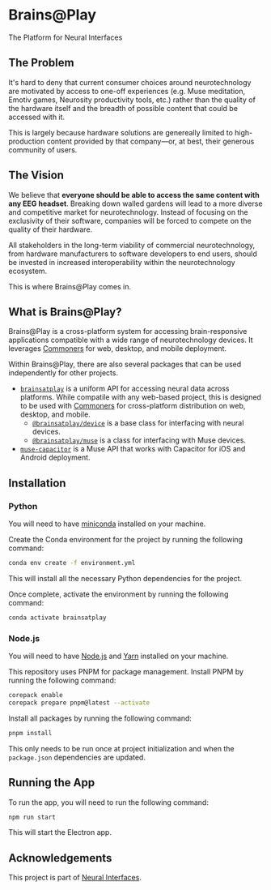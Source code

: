 # Brains@Play
The Platform for Neural Interfaces

## The Problem
It's hard to deny that current consumer choices around neurotechnology are motivated by access to one-off experiences (e.g. Muse meditation, Emotiv games, Neurosity productivity tools, etc.) rather than the quality of the hardware itself and the breadth of possible content that could be accessed with it. 

This is largely because hardware solutions are genereally limited to high-production content provided by that company—or, at best, their generous community of users.

## The Vision
We believe that **everyone should be able to access the same content with any EEG headset**. Breaking down walled gardens will lead to a more diverse and competitive market for neurotechnology. Instead of focusing on the exclusivity of their software, companies will be forced to compete on the quality of their hardware.

All stakeholders in the long-term viability of commercial neurotechnology, from hardware manufacturers to software developers to end users, should be invested in increased interoperability within the neurotechnology ecosystem.

This is where Brains@Play comes in.

## What is Brains@Play?
Brains@Play is a cross-platform system for accessing brain-responsive applications compatible with a wide range of neurotechnology devices. It leverages [Commoners](https://commoners.dev) for web, desktop, and mobile deployment.

Within Brains@Play, there are also several packages that can be used independently for other projects.
- [`brainsatplay`](./packages/brainsatplay) is a uniform API for accessing neural data across platforms. While compatile with any web-based project, this is designed to be used with [Commoners](https://commoners.dev) for cross-platform distribution on web, desktop, and mobile.
    - [`@brainsatplay/device`](./packages/@brainsatplay/device) is a base class for interfacing with neural devices.
    - [`@brainsatplay/muse`](./packages/@brainsatplay/muse) is a class for interfacing with Muse devices.
- [`muse-capacitor`](./packages/muse-capacitor) is a Muse API that works with Capacitor for iOS and Android deployment.

## Installation
### Python
You will need to have [miniconda](https://docs.conda.io/en/latest/miniconda.html) installed on your machine.

Create the Conda environment for the project by running the following command:

```bash
conda env create -f environment.yml 
```
This will install all the necessary Python dependencies for the project.

Once complete, activate the environment by running the following command:
```bash
conda activate brainsatplay
```

### Node.js
You will need to have [Node.js](https://nodejs.org/en/) and [Yarn](https://yarnpkg.com/getting-started/install) installed on your machine.

This repository uses PNPM for package management. Install PNPM by running the following command:
```bash
corepack enable
corepack prepare pnpm@latest --activate
```

Install all packages by running the following command:
```bash
pnpm install
```

This only needs to be run once at project initialization and when the `package.json` dependencies are updated.

## Running the App
To run the app, you will need to run the following command:
```bash
npm run start
```

This will start the Electron app.

## Acknowledgements
This project is part of [Neural Interfaces](https://github.com/neuralinterfaces).